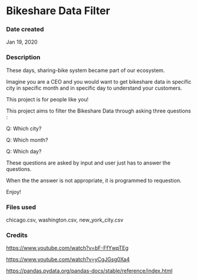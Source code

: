 # Bikeshare Data Filter

### Date created

Jan 19, 2020

### Description
These days, sharing-bike system became part of our ecosystem.

Imagine you are a CEO and you would want to get bikeshare data in specific city in specific month and in specific day to understand your customers.

This project is for people like you!

This project aims to filter the Bikeshare Data through asking three questions :

Q: Which city?

Q: Which month?

Q: Which day?

These questions are asked by input and user just has to answer the questions.

When the the answer is not appropriate, it is programmed to requestion.

Enjoy!


### Files used

chicago.csv,
washington.csv,
new_york_city.csv


### Credits

https://www.youtube.com/watch?v=bF-FfYwpTEg

https://www.youtube.com/watch?v=yCgJGsg0Xa4

https://pandas.pydata.org/pandas-docs/stable/reference/index.html


